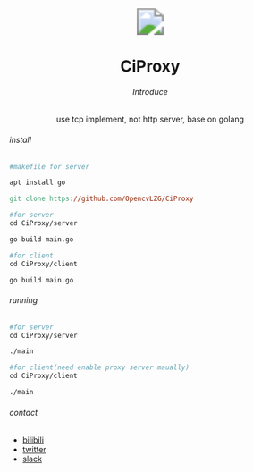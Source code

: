 

<div align=center></br></br></br>

<center> <img src="https://thirdqq.qlogo.cn/g?b=sdk&k=iaNcdgTAPWOS0JJseiafW1Dw&kti=ZIsqGgAAAAI&s=40&t=1638804590" style="zoom:300%;" /></center>

#  <center>  CiProxy </center>

###### <center>Introduce</center>

<center>use tcp implement, not http server, base on golang</center>
</div>

###### install

```makefile
#makefile for server

apt install go

git clone https://github.com/OpencvLZG/CiProxy

#for server
cd CiProxy/server 

go build main.go

#for client
cd CiProxy/client

go build main.go
```

###### running

```makefile
#for server
cd CiProxy/server 

./main

#for client(need enable proxy server maually)
cd CiProxy/client

./main

```











###### contact 

- [bilibili]()
- [twitter]()
- [slack]()















